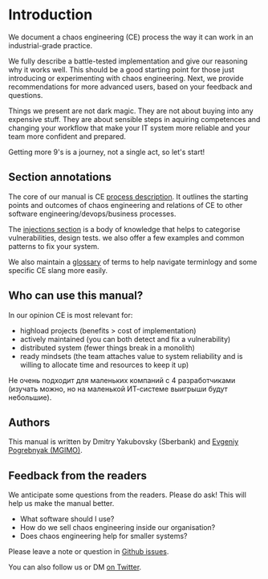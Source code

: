 # Introduction

We document a chaos engineering (CE) process the way it 
can work in an industrial-grade practice. 

We fully describe a battle-tested implementation 
and give our reasoning why it works well. This should be 
a good starting point for those just introducing 
or experimenting with chaos engineering. Next, we provide
recommendations for more advanced users, based on your 
feedback and questions.

Things we present are not dark magic. They are not about 
buying into any expensive stuff. They are about sensible steps 
in aquiring competences and changing your workflow that make 
your IT system more reliable and your team more confident and 
prepared.

Getting more 9's is a journey, not a single act, so let's start!

## Section annotations

The core of our manual is CE [process description](process.md). It outlines the starting points and outcomes of chaos engineering and relations of CE to other software engineering/devops/business processes.

The [injections section](injections.md) is a body of knowledge that helps 
to categorise vulnerabilities, design tests. we also offer a few 
examples and common patterns to fix your system.

We also maintain a [glossary](glossary.md) of terms to help 
navigate terminlogy and some specific CE slang more easily.

## Who can use this manual?

In our opinion CE is most relevant for:

- highload projects (benefits > cost of implementation)
- actively maintained (you can both detect and fix a vulnerability)
- distributed system (fewer things break in a monolith)
- ready mindsets (the team attaches value to system reliability and is willing to allocate time and resources to keep it up)

Не очень подходит для маленьких компаний с 4 разработчиками
(изучать можно, но на маленькой ИТ-системе выигрыши будут небольшие).

## Authors

This manual is written by Dmitry Yakubovsky (Sberbank) and
[Evgeniy Pogrebnyak (MGIMO)](https://twitter.com/PogrebnyakE).  


## Feedback from the readers

We anticipate some questions from the readers. 
Please do ask! This will help us make the manual better.

- What software should I use?
- How do we sell chaos engineering inside our organisation?
- Does chaos engineering help for smaller systems?

Please leave a note or question in [Github issues](https://github.com/epogrebnyak/chaos-manual/issues).

You can also follow us or DM [on Twitter](https://twitter.com/v10n10).

<!-- Slack channel is also an option. -->

